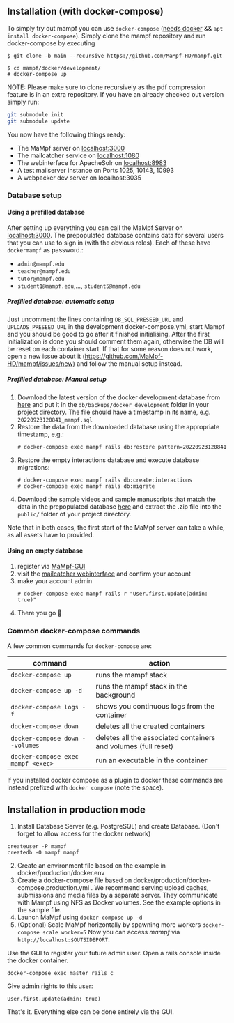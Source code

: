 ## Installation (with docker-compose)

To simply try out mampf you can use `docker-compose` ([needs docker](https://docs.docker.com/engine/install/ubuntu/) && `apt install docker-compose`). Simply clone the mampf repository and run docker-compose by executing
```
$ git clone -b main --recursive https://github.com/MaMpf-HD/mampf.git

$ cd mampf/docker/development/
# docker-compose up
```

NOTE: Please make sure to clone recursively as the pdf compression feature is in an extra repository.
If you have an already checked out version simply run:

```sh
git submodule init
git submodule update
```

You now have the following things ready:
* The MaMpf server on <a href="http://localhost:3000/" target="_blank">localhost:3000</a>
* The mailcatcher service on <a href="http://localhost:1080/" target="_blank">localhost:1080</a>
* The webinterface for ApacheSolr on <a href="http://localhost:8983/" target="_blank">localhost:8983</a>
* A test mailserver instance on Ports 1025, 10143, 10993
* A webpacker dev server on localhost:3035

### Database setup

#### Using a prefilled database

After setting up everything you can call the MaMpf Server on <a href="http://localhost:3000/" target="_blank">localhost:3000</a>. The prepopulated database contains data for several users that you can use to sign in (with the obvious roles). Each of these have `dockermampf` as password.:

- `admin@mampf.edu`
- `teacher@mampf.edu`
- `tutor@mampf.edu`
- `student1@mampf.edu`,..., `student5@mampf.edu`

##### Prefilled database: automatic setup

Just uncomment the lines containing `DB_SQL_PRESEED_URL` and `UPLOADS_PRESEED_URL` in the development docker-compose.yml, start Mampf and you should be good to go after it finished initialising.
After the first initialization is done you should comment them again, otherwise the DB will be reset on each container start.
If that for some reason does not work, open a new issue about it (https://github.com/MaMpf-HD/mampf/issues/new) and follow the manual setup instead.

##### Prefilled database: Manual setup

1. Download the latest version of the docker development database from <a href="https://heibox.uni-heidelberg.de/d/6fb4a9d2e7f54d8b9931/" target="_blank">here</a>
and put it in the `db/backups/docker_development` folder in your project directory. The file should have a timestamp in its name, e.g. `20220923120841_mampf.sql`
2. Restore the data from the downloaded database using the appropriate timestamp, e.g.:
   ```
   # docker-compose exec mampf rails db:restore pattern=20220923120841
   ```
3. Restore the empty interactions database and execute database migrations:
   ```
   # docker-compose exec mampf rails db:create:interactions
   # docker-compose exec mampf rails db:migrate
   ```
4. Download the sample videos and sample manuscripts that match the data in the prepopulated
     database <a href="https://heibox.uni-heidelberg.de/f/1c4804dcd78446139fd9/?dl=1" target="_blank">here</a> and extract the .zip file into the `public/` folder of your project directory.

Note that in both cases, the first start of the MaMpf server can take a while, as
all assets have to provided.

#### Using an empty database

1. register via <a href="http://localhost:3000/users/sign_up?" target="_blank">MaMpf-GUI</a>
2. visit the <a href="http://localhost:1080/" target="_blank">mailcatcher webinterface</a> and confirm your account
3. make your account admin
   ```
   # docker-compose exec mampf rails r "User.first.update(admin: true)"
   ```
4. There you go :tada:

### Common docker-compose commands

A few common commands for `docker-compose` are:

| command                            | action                                                         |
| ---------------------------------- | -------------------------------------------------------------- |
| `docker-compose up`                | runs the mampf stack                                           |
| `docker-compose up -d`             | runs the mampf stack in the background                         |
| `docker-compose logs -f`           | shows you continuous logs from the container                   |
| `docker-compose down`              | deletes all the created containers                             |
| `docker-compose down --volumes`    | deletes all the associated containers and volumes (full reset) |
| `docker-compose exec mampf <exec>` | run an executable in the container                             |

If you installed docker compose as a plugin to docker these commands are instead prefixed with `docker compose` (note the space).


## Installation in production mode

 1. Install Database Server (e.g. PostgreSQL) and create Database.
   (Don't forget to allow access for the docker network)
```
createuser -P mampf
createdb -O mampf mampf
```
 2. Create an environment file based on the example in docker/production/docker.env
 3. Create a docker-compose file based on docker/production/docker-compose.production.yml . We recommend serving upload caches, submissions and media files by a separate server. They communicate with Mampf using NFS as Docker volumes. See the example options in the sample file.
 4. Launch MaMpf using `docker-compose up -d`
 5. (Optional) Scale MaMpf horizontally by spawning more workers `docker-compose scale worker=5`
  Now you can access *mampf* via `http://localhost:$OUTSIDEPORT`.

Use the GUI to register your future admin user.
Open a rails console inside the docker container.
```
docker-compose exec master rails c
```
Give admin rights to this user:
```
User.first.update(admin: true)
```
That's it. Everything else can be done entirely via the GUI.
